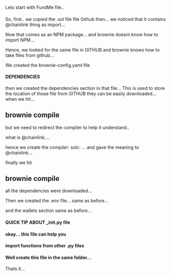 Lets start with FundMe file..

####
So, first.. we copied the .sol file file Github
then... we noticed that it contains @chainlink thing as import...

Now that comes as an NPM package...
and brownie doesnt know how to import NPM...

Hence, we looked for the same file in GITHUB and brownie knows how to take files from github...

We created the brownie-config.yaml file

#### DEPENDENCIES
then we created the dependencies section in that file...
This is used to store the location of those file from GITHUB
they can be easily downloaded... when we hit...
## brownie compile

but we need to redirect the compiler to help it understand..

what is @chainlink....

hence we create the compiler: solc: ...
and gave the meaning to @chainlink...

finally we hit
## brownie compile

all the dependencies were downloaded...

Then we created the .env file... same as before...

and the wallets section same as before...


#### QUICK TIP ABOUT ___init__.py file
#### okay... this file can help you 
#### import functions from other .py files
#### Well create this file in the same folder... 
Thats it...


